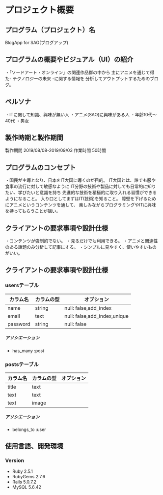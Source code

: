 # プロジェクト概要
## プログラム（プロジェクト）名
BlogApp for SAO(ブログアップ)

<!-------------------------------------------------- -->
## プログラムの概要やビジュアル（UI）の紹介
・「ソードアート・オンライン」の関連作品群の中から
主にアニメを通じて得た- テクノロジーの未来 -に関する情報を
分析してアウトプットするためのブログ。
<!-------------------------------------------------- -->
## ペルソナ
・ITに関して知識、興味が無い人
・アニメ(SAO)に興味がある人
・年齢10代〜40代
・男女
<!-------------------------------------------------- -->
## 製作時期と製作期間
製作期間 2019/08/08-2019/09/03
作業時間 50時間
<!-------------------------------------------------- -->
## プログラムのコンセプト
・国民が主導となり、日本をIT大国に導くのが目的。
IT大国とは、誰でも服や食事の流行に対して敏感なように
IT分野の技術や製品に対しても日常的に知りたい、学びたいと意識を持ち
先進的な技術を積極的に取り入れる習慣ができるようになること。
入り口としてまずはIT(技術)を知ること。
障壁を下げるためにアニメというコンテンツを通して、
楽しみながらプログラミングやITに興味を持ってもらうことが狙い。

<!-------------------------------------------------- -->
## クライアントの要求事項や設計仕様
・コンテンツが強制的でない。
・見るだけでも利用できる。
・アニメと関連性のある話題のみ分析して記事にする。
・シンプルに見やすく、使いやすいものがいい。

<!-------------------------------------------------- -->
## クライアントの要求事項や設計仕様
### usersテーブル
|カラム名|カラムの型|オプション|
|------|----|-------|
|name|string|null: false,add_index|
|email|text|null: false,add_index,unique|
|password|string|null: false|
##### アソシエーション
- has_many :post

### postsテーブル
|カラム名|カラムの型|オプション|
|------|----|-------|
|title|text||
|text|text||
|text|image||
##### アソシエーション
- belongs_to :user

<!-------------------------------------------------- -->
## 使用言語、開発環境

### Version
- Ruby 2.5.1
- RubyGems 2.7.6
- Rails 5.0.7.2
- MySQL 5.6.42

